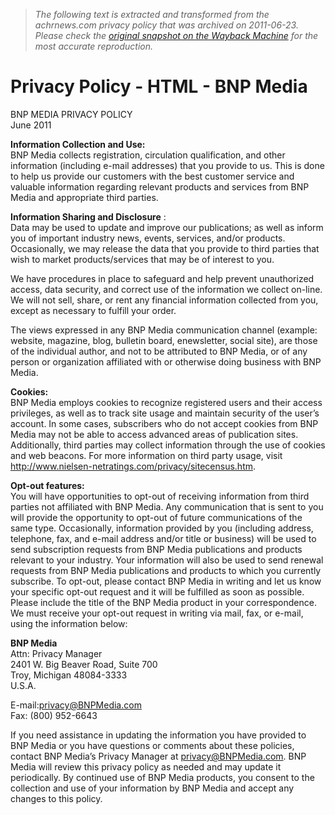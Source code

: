 > *The following text is extracted and transformed from the achrnews.com privacy policy that was archived on 2011-06-23. Please check the [original snapshot on the Wayback Machine](https://web.archive.org/web/20110623033509id_/http%3A//www.bnpmedia.com/privacy_policy) for the most accurate reproduction.*

# Privacy Policy - HTML - BNP Media

BNP MEDIA PRIVACY POLICY  
June 2011

**Information Collection and Use:**  
BNP Media collects registration, circulation qualification, and other information (including e-mail addresses) that you provide to us. This is done to help us provide our customers with the best customer service and valuable information regarding relevant products and services from BNP Media and appropriate third parties.

**Information Sharing and Disclosure** :  
Data may be used to update and improve our publications; as well as inform you of important industry news, events, services, and/or products. Occasionally, we may release the data that you provide to third parties that wish to market products/services that may be of interest to you.

We have procedures in place to safeguard and help prevent unauthorized access, data security, and correct use of the information we collect on-line. We will not sell, share, or rent any financial information collected from you, except as necessary to fulfill your order.

The views expressed in any BNP Media communication channel (example: website, magazine, blog, bulletin board, enewsletter, social site), are those of the individual author, and not to be attributed to BNP Media, or of any person or organization affiliated with or otherwise doing business with BNP Media.

**Cookies:**  
BNP Media employs cookies to recognize registered users and their access privileges, as well as to track site usage and maintain security of the user’s account. In some cases, subscribers who do not accept cookies from BNP Media may not be able to access advanced areas of publication sites. Additionally, third parties may collect information through the use of cookies and web beacons. For more information on third party usage, visit <http://www.nielsen-netratings.com/privacy/sitecensus.htm>.

**Opt-out features:**  
You will have opportunities to opt-out of receiving information from third parties not affiliated with BNP Media. Any communication that is sent to you will provide the opportunity to opt-out of future communications of the same type. Occasionally, information provided by you (including address, telephone, fax, and e-mail address and/or title or business) will be used to send subscription requests from BNP Media publications and products relevant to your industry. Your information will also be used to send renewal requests from BNP Media publications and products to which you currently subscribe. To opt-out, please contact BNP Media in writing and let us know your specific opt-out request and it will be fulfilled as soon as possible. Please include the title of the BNP Media product in your correspondence. We must receive your opt-out request in writing via mail, fax, or e-mail, using the information below:

**BNP Media**  
Attn: Privacy Manager  
2401 W. Big Beaver Road, Suite 700  
Troy, Michigan 48084-3333   
U.S.A.

E-mail:[privacy@BNPMedia.com](mailto:privacy@BNPMedia.com)  
Fax: (800) 952-6643

If you need assistance in updating the information you have provided to BNP Media or you have questions or comments about these policies, contact BNP Media’s Privacy Manager at [privacy@BNPMedia.com](mailto:privacy@BNPMedia.com). BNP Media will review this privacy policy as needed and may update it periodically. By continued use of BNP Media products, you consent to the collection and use of your information by BNP Media and accept any changes to this policy.
